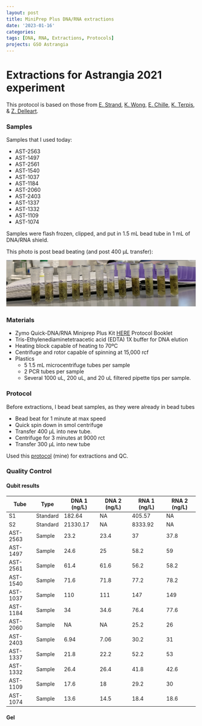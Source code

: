 ```yaml
---
layout: post
title: MiniPrep Plus DNA/RNA extractions
date: '2023-01-16'
categories:
tags: [DNA, RNA, Extractions, Protocols]
projects: GSO Astrangia 
---
```


# Extractions for Astrangia 2021 experiment

This protocol is based on those from [E. Strand](https://github.com/emmastrand/EmmaStrand_Notebook/blob/master/_posts/2019-05-31-Zymo-Duet-RNA-DNA-Extraction-Protocol.md), [K. Wong](https://github.com/kevinhwong1/KevinHWong_Notebook/blob/master/_posts/2019-03-13-Zymo-DNA-RNA-Extract-P.astreoides-Genome.md), [E. Chille](https://echille.github.io/E.-Chille-Open-Lab-Notebook/Protocol-for-DNA-RNA-Extractions-of-Montipora-Coral-Larvae-Using-Zymo-Duet-Extraction-Kit/), [K. Terpis](https://zdellaert.github.io/ZD_Putnam_Lab_Notebook/Protocols_Zymo_Quick_DNA_RNA_Miniprep_Plus/), & [Z. Delleart](https://zdellaert.github.io/ZD_Putnam_Lab_Notebook/Protocols_Zymo_Quick_DNA_RNA_Miniprep_Plus/). 

### Samples 

Samples that I used today: 

- AST-2563
- AST-1497
- AST-2561
- AST-1540
- AST-1037
- AST-1184
- AST-2060
- AST-2403
- AST-1337
- AST-1332
- AST-1109
- AST-1074

Samples were flash frozen, clipped, and put in 1.5 mL bead tube in 1 mL of DNA/RNA shield. 

This photo is post bead beating (and post 400 μL transfer): 

![](https://raw.githubusercontent.com/JillAshey/JillAshey_Putnam_Lab_Notebook/master/images/samples_20230116.png)

### Materials 

- Zymo Quick-DNA/RNA Miniprep Plus Kit [HERE](https://files.zymoresearch.com/protocols/_d7003t_d7003_quick-dna-rna_miniprep_plus_kit.pdf) Protocol Booklet
- Tris-Ethylenediaminetetraacetic acid (EDTA) 1X buffer for DNA elution
- Heating block capable of heating to 70ºC
- Centrifuge and rotor capable of spinning at 15,000 rcf
- Plastics 
	- 5 1.5 mL microcentrifuge tubes per sample
	- 2 PCR tubes per sample
	- Several 1000 uL, 200 uL, and 20 uL filtered pipette tips per sample.

### Protocol 

Before extractions, I bead beat samples, as they were already in bead tubes

- Bead beat for 1 minute at max speed 
- Quick spin down in smol centrifuge 
- Transfer 400 μL into new tube. 
- Centrifuge for 3 minutes at 9000 rct
- Transfer 300 μL into new tube

Used this [protocol](https://github.com/JillAshey/JillAshey_Putnam_Lab_Notebook/blob/master/_posts/2022-10-25-MiniprepPlus-DNA:RNA-extractions.md) (mine) for extractions and QC. 

### Quality Control 


#### Qubit results 

| Tube     | Type     | DNA 1 (ng/L) | DNA 2 (ng/L) | RNA 1 (ng/L) | RNA 2 (ng/L) |
| -------- | -------- | ------------ | ------------ | ------------ | ------------ |
| S1       | Standard | 182.64       | NA           | 405.57       | NA           |
| S2       | Standard | 21330.17     | NA           | 8333.92      | NA           |
| AST-2563 | Sample   | 23.2         | 23.4         | 37           | 37.8         |
| AST-1497 | Sample   | 24.6         | 25           | 58.2         | 59           |
| AST-2561 | Sample   | 61.4         | 61.6         | 56.2         | 58.2         |
| AST-1540 | Sample   | 71.6         | 71.8         | 77.2         | 78.2         |
| AST-1037 | Sample   | 110          | 111          | 147          | 149          |
| AST-1184 | Sample   | 34           | 34.6         | 76.4         | 77.6         |
| AST-2060 | Sample   | NA           | NA           | 25.2         | 26           |
| AST-2403 | Sample   | 6.94         | 7.06         | 30.2         | 31           |
| AST-1337 | Sample   | 21.8         | 22.2         | 52.2         | 53           |
| AST-1332 | Sample   | 26.4         | 26.4         | 41.8         | 42.6         |
| AST-1109 | Sample   | 17.6         | 18           | 29.2         | 30           |
| AST-1074 | Sample   | 13.6         | 14.5         | 18.4         | 18.6         |

#### Gel 


